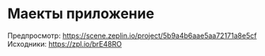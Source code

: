 # Маекты приложение
Предпросмотр: https://scene.zeplin.io/project/5b9a4b6aae5aa72171a8e5cf
Исходники: https://zpl.io/brE48RO
